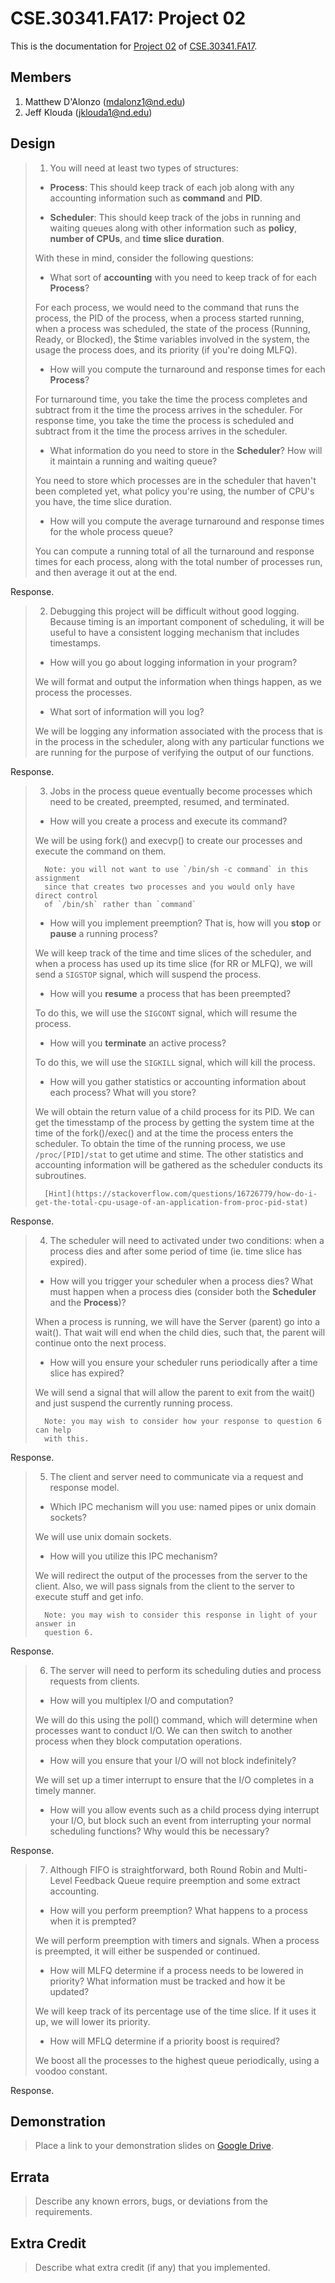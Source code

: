 CSE.30341.FA17: Project 02
==========================

This is the documentation for [Project 02] of [CSE.30341.FA17].

Members
-------

1. Matthew D'Alonzo (mdalonz1@nd.edu)
2. Jeff Klouda (jklouda1@nd.edu)

Design
------

> 1. You will need at least two types of structures:
>
>   - **Process**: This should keep track of each job along with any accounting
>     information such as **command** and **PID**.
>
>   - **Scheduler**: This should keep track of the jobs in running and waiting
>     queues along with other information such as **policy**, **number of
>     CPUs**, and **time slice duration**.
>
>   With these in mind, consider the following questions:
>
>   - What sort of **accounting** with you need to keep track of for each
>     **Process**?
>
>	For each process, we would need to the command that runs the process, the PID of the process, when a process started running, when a process was scheduled, the state of the process (Running, Ready, or Blocked), the $time variables involved in the system, the usage the process does, and its priority (if you're doing MLFQ). 
>   - How will you compute the turnaround and response times for each
>     **Process**?
>
>	For turnaround time, you take the time the process completes and subtract from it the time the process arrives in the scheduler. For response time, you take the time the process is scheduled and subtract from it the time the process arrives in the scheduler.
>
>   - What information do you need to store in the **Scheduler**?  How will it
>     maintain a running and waiting queue?
>
>	You need to store which processes are in the scheduler that haven't been completed yet, what policy you're using, the number of CPU's you have, the time slice duration.
>
>   - How will you compute the average turnaround and response times for the
>     whole process queue?
>
>	You can compute a running total of all the turnaround and response times for each process, along with the total number of processes run, and then average it out at the end. 
>
Response.

> 2. Debugging this project will be difficult without good logging.  Because
>    timing is an important component of scheduling, it will be useful to have
>    a consistent logging mechanism that includes timestamps.
>
>   - How will you go about logging information in your program?
>
>	We will format and output the information when things happen, as we process the processes. 
>
>   - What sort of information will you log?
>
>	We will be logging any information associated with the process that is in the process in the scheduler, along with any particular functions we are running for the purpose of verifying the output of our functions. 
>

Response.

> 3. Jobs in the process queue eventually become processes which need to be
>    created, preempted, resumed, and terminated.
>
>   - How will you create a process and execute its command?
>
>	We will be using fork() and execvp() to create our processes and execute the command on them. 
>
>       Note: you will not want to use `/bin/sh -c command` in this assignment
>       since that creates two processes and you would only have direct control
>       of `/bin/sh` rather than `command`
>
>   - How will you implement preemption?  That is, how will you **stop** or
>     **pause** a running process?
>
>	We will keep track of the time and time slices of the scheduler, and when a process has used up its time slice (for RR or MLFQ), we will send a `SIGSTOP` signal, which will suspend the process.
>
>   - How will you **resume** a process that has been preempted?
>
>	To do this, we will use the `SIGCONT` signal, which will resume the process.
>
>   - How will you **terminate** an active process?
>
>	To do this, we will use the `SIGKILL` signal, which will kill the process. 
>
>   - How will you gather statistics or accounting information about each
>     process?  What will you store?
>
>	We will obtain the return value of a child process for its PID. We can get the timesstamp of the process by getting the system time at the time of the fork()/exec() and at the time the process enters the scheduler. To obtain the time of the running process, we use `/proc/[PID]/stat` to get utime and stime. The other statistics and accounting information will be gathered as the scheduler conducts its subroutines. 
>
>       [Hint](https://stackoverflow.com/questions/16726779/how-do-i-get-the-total-cpu-usage-of-an-application-from-proc-pid-stat)

Response.

> 4. The scheduler will need to activated under two conditions: when a process
>    dies and after some period of time (ie. time slice has expired).
>
>   - How will you trigger your scheduler when a process dies?  What must
>     happen when a process dies (consider both the **Scheduler** and the
>     **Process**)?
>
>	When a process is running, we will have the Server (parent) go into a wait(). That wait will end when the child dies, such that, the parent will continue onto the next process.
>
>   - How will you ensure your scheduler runs periodically after a time slice
>     has expired?
>
>	We will send a signal that will allow the parent to exit from the wait() and just suspend the currently running process. 
>
>       Note: you may wish to consider how your response to question 6 can help
>       with this.

Response.

> 5. The client and server need to communicate via a request and response
>    model.
>
>   - Which IPC mechanism will you use: named pipes or unix domain sockets?
>
>	We will use unix domain sockets.
>
>   - How will you utilize this IPC mechanism?
>
>	We will redirect the output of the processes from the server to the client. Also, we will pass signals from the client to the server to execute stuff and get info. 
>
>       Note: you may wish to consider this response in light of your answer in
>       question 6.

Response.

> 6. The server will need to perform its scheduling duties and process requests
>    from clients.
>
>   - How will you multiplex I/O and computation?
>
>	We will do this using the poll() command, which will determine when processes want to conduct I/O. We can then switch to another process when they block computation operations.
>
>   - How will you ensure that your I/O will not block indefinitely?
>
>	We will set up a timer interrupt to ensure that the I/O completes in a timely manner.
>
>   - How will you allow events such as a child process dying interrupt your
>     I/O, but block such an event from interrupting your normal scheduling
>     functions?  Why would this be necessary?
>
>	
>

Response.

> 7. Although FIFO is straightforward, both Round Robin and Multi-Level
>    Feedback Queue require preemption and some extract accounting.
>
>   - How will you perform preemption?  What happens to a process when it is
>     prempted?
>
>	We will perform preemption with timers and signals. When a process is preempted, it will either be suspended or continued. 
>
>   - How will MLFQ determine if a process needs to be lowered in priority?
>     What information must be tracked and how it be updated?
>
>	We will keep track of its percentage use of the time slice. If it uses it up, we will lower its priority. 
>
>   - How will MFLQ determine if a priority boost is required?
>
>	We boost all the processes to the highest queue periodically, using a voodoo constant. 
>
Response.

Demonstration
-------------

> Place a link to your demonstration slides on [Google Drive].

Errata
------

> Describe any known errors, bugs, or deviations from the requirements.

Extra Credit
------------

> Describe what extra credit (if any) that you implemented.




[Project 02]:       https://www3.nd.edu/~pbui/teaching/cse.30341.fa17/project02.html
[CSE.30341.FA17]:   https://www3.nd.edu/~pbui/teaching/cse.30341.fa17/
[Google Drive]:     https://drive.google.com
